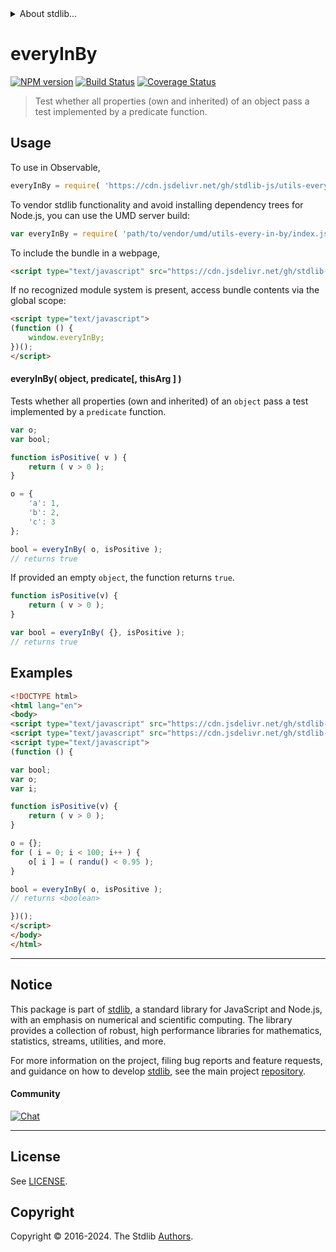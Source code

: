 <!--

@license Apache-2.0

Copyright (c) 2024 The Stdlib Authors.

Licensed under the Apache License, Version 2.0 (the "License");
you may not use this file except in compliance with the License.
You may obtain a copy of the License at

   http://www.apache.org/licenses/LICENSE-2.0

Unless required by applicable law or agreed to in writing, software
distributed under the License is distributed on an "AS IS" BASIS,
WITHOUT WARRANTIES OR CONDITIONS OF ANY KIND, either express or implied.
See the License for the specific language governing permissions and
limitations under the License.

-->


<details>
  <summary>
    About stdlib...
  </summary>
  <p>We believe in a future in which the web is a preferred environment for numerical computation. To help realize this future, we've built stdlib. stdlib is a standard library, with an emphasis on numerical and scientific computation, written in JavaScript (and C) for execution in browsers and in Node.js.</p>
  <p>The library is fully decomposable, being architected in such a way that you can swap out and mix and match APIs and functionality to cater to your exact preferences and use cases.</p>
  <p>When you use stdlib, you can be absolutely certain that you are using the most thorough, rigorous, well-written, studied, documented, tested, measured, and high-quality code out there.</p>
  <p>To join us in bringing numerical computing to the web, get started by checking us out on <a href="https://github.com/stdlib-js/stdlib">GitHub</a>, and please consider <a href="https://opencollective.com/stdlib">financially supporting stdlib</a>. We greatly appreciate your continued support!</p>
</details>

# everyInBy

[![NPM version][npm-image]][npm-url] [![Build Status][test-image]][test-url] [![Coverage Status][coverage-image]][coverage-url] <!-- [![dependencies][dependencies-image]][dependencies-url] -->

> Test whether all properties (own and inherited) of an object pass a test implemented by a predicate function.

<!-- Section to include introductory text. Make sure to keep an empty line after the intro `section` element and another before the `/section` close. -->

<section class="intro">

</section>

<!-- /.intro -->

<!-- Package usage documentation. -->



<section class="usage">

## Usage

To use in Observable,

```javascript
everyInBy = require( 'https://cdn.jsdelivr.net/gh/stdlib-js/utils-every-in-by@umd/browser.js' )
```

To vendor stdlib functionality and avoid installing dependency trees for Node.js, you can use the UMD server build:

```javascript
var everyInBy = require( 'path/to/vendor/umd/utils-every-in-by/index.js' )
```

To include the bundle in a webpage,

```html
<script type="text/javascript" src="https://cdn.jsdelivr.net/gh/stdlib-js/utils-every-in-by@umd/browser.js"></script>
```

If no recognized module system is present, access bundle contents via the global scope:

```html
<script type="text/javascript">
(function () {
    window.everyInBy;
})();
</script>
```

#### everyInBy( object, predicate\[, thisArg ] )

Tests whether all properties (own and inherited) of an `object` pass a test implemented by a `predicate` function.

```javascript
var o;
var bool;

function isPositive( v ) {
    return ( v > 0 );
}

o = {
    'a': 1,
    'b': 2,
    'c': 3
};

bool = everyInBy( o, isPositive );
// returns true
```

If provided an empty `object`, the function returns `true`.

```javascript
function isPositive(v) {
    return ( v > 0 );
}

var bool = everyInBy( {}, isPositive );
// returns true
```

</section>

<!-- /.usage -->

<!-- Package usage examples. -->

<section class="examples">

## Examples

<!-- eslint no-undef: "error" -->

```html
<!DOCTYPE html>
<html lang="en">
<body>
<script type="text/javascript" src="https://cdn.jsdelivr.net/gh/stdlib-js/random-base-randu@umd/browser.js"></script>
<script type="text/javascript" src="https://cdn.jsdelivr.net/gh/stdlib-js/utils-every-in-by@umd/browser.js"></script>
<script type="text/javascript">
(function () {

var bool;
var o;
var i;

function isPositive(v) {
    return ( v > 0 );
}

o = {};
for ( i = 0; i < 100; i++ ) {
    o[ i ] = ( randu() < 0.95 );
}

bool = everyInBy( o, isPositive );
// returns <boolean>

})();
</script>
</body>
</html>
```

</section>

<!-- /.examples -->

<!-- Section to include cited references. If references are included, add a horizontal rule *before* the section. Make sure to keep an empty line after the `section` element and another before the `/section` close. -->

<section class="references">

</section>

<!-- /.references -->

<!-- Section for related `stdlib` packages. Do not manually edit this section, as it is automatically populated. -->

<section class="related">

</section>

<!-- /.links -->

<section class="main-repo" >

* * *

## Notice

This package is part of [stdlib][stdlib], a standard library for JavaScript and Node.js, with an emphasis on numerical and scientific computing. The library provides a collection of robust, high performance libraries for mathematics, statistics, streams, utilities, and more.

For more information on the project, filing bug reports and feature requests, and guidance on how to develop [stdlib][stdlib], see the main project [repository][stdlib].

#### Community

[![Chat][chat-image]][chat-url]

---

## License

See [LICENSE][stdlib-license].


## Copyright

Copyright &copy; 2016-2024. The Stdlib [Authors][stdlib-authors].

</section>

<!-- /.stdlib -->

<!-- Section for all links. Make sure to keep an empty line after the `section` element and another before the `/section` close. -->

<section class="links">

[npm-image]: http://img.shields.io/npm/v/@stdlib/utils-every-in-by.svg
[npm-url]: https://npmjs.org/package/@stdlib/utils-every-in-by

[test-image]: https://github.com/stdlib-js/utils-every-in-by/actions/workflows/test.yml/badge.svg?branch=main
[test-url]: https://github.com/stdlib-js/utils-every-in-by/actions/workflows/test.yml?query=branch:main

[coverage-image]: https://img.shields.io/codecov/c/github/stdlib-js/utils-every-in-by/main.svg
[coverage-url]: https://codecov.io/github/stdlib-js/utils-every-in-by?branch=main

<!--

[dependencies-image]: https://img.shields.io/david/stdlib-js/utils-every-in-by.svg
[dependencies-url]: https://david-dm.org/stdlib-js/utils-every-in-by/main

-->

[chat-image]: https://img.shields.io/gitter/room/stdlib-js/stdlib.svg
[chat-url]: https://app.gitter.im/#/room/#stdlib-js_stdlib:gitter.im

[stdlib]: https://github.com/stdlib-js/stdlib

[stdlib-authors]: https://github.com/stdlib-js/stdlib/graphs/contributors

[umd]: https://github.com/umdjs/umd
[es-module]: https://developer.mozilla.org/en-US/docs/Web/JavaScript/Guide/Modules

[deno-url]: https://github.com/stdlib-js/utils-every-in-by/tree/deno
[deno-readme]: https://github.com/stdlib-js/utils-every-in-by/blob/deno/README.md
[umd-url]: https://github.com/stdlib-js/utils-every-in-by/tree/umd
[umd-readme]: https://github.com/stdlib-js/utils-every-in-by/blob/umd/README.md
[esm-url]: https://github.com/stdlib-js/utils-every-in-by/tree/esm
[esm-readme]: https://github.com/stdlib-js/utils-every-in-by/blob/esm/README.md
[branches-url]: https://github.com/stdlib-js/utils-every-in-by/blob/main/branches.md

[stdlib-license]: https://raw.githubusercontent.com/stdlib-js/utils-every-in-by/main/LICENSE

</section>

<!-- /.links -->
